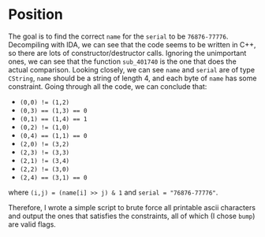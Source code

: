 # Position

The goal is to find the correct `name` for the `serial` to be `76876-77776`.
Decompiling with IDA, we can see that the code seems to be written in C++, so
there are lots of constructor/destructor calls. Ignoring the unimportant ones,
we can see that the function `sub_401740` is the one that does the actual
comparison. Looking closely, we can see `name` and `serial` are of type
`CString`, `name` should be a string of length 4, and each byte of `name` has
some constraint. Going through all the code, we can conclude that:

- `(0,0) != (1,2)`
- `(0,3) == (1,3) == 0`
- `(0,1) == (1,4) == 1`
- `(0,2) != (1,0)`
- `(0,4) == (1,1) == 0`
- `(2,0) != (3,2)`
- `(2,3) != (3,3)`
- `(2,1) != (3,4)`
- `(2,2) != (3,0)`
- `(2,4) == (3,1) == 0`

where `(i,j) = (name[i] >> j) & 1` and `serial = "76876-77776"`.

Therefore, I wrote a simple script to brute force all printable ascii
characters and output the ones that satisfies the constraints, all of which
(I chose `bump`) are valid flags.
